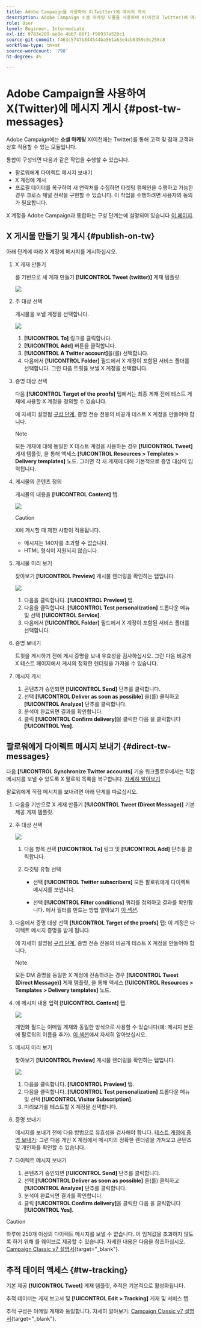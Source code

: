 ```yaml
---
title: Adobe Campaign을 사용하여 X(Twitter)에 메시지 게시
description: Adobe Campaign 소셜 마케팅 모듈을 사용하여 X(이전의 Twitter)에 메시지를 게시하고 팔로워에게 직접 메시지를 보내는 방법을 알아봅니다
role: User
level: Beginner, Intermediate
exl-id: 0783e289-ae8e-4bb7-80f1-f90937a528c1
source-git-commit: f463c5747b844544ba561a63e4cb0359c0c258c8
workflow-type: tm+mt
source-wordcount: '798'
ht-degree: 4%

---
```



# Adobe Campaign을 사용하여 X(Twitter)에 메시지 게시 {#post-tw-messages}

Adobe Campaign에는 **소셜 마케팅** X(이전에는 Twitter)를 통해 고객 및 잠재 고객과 상호 작용할 수 있는 모듈입니다.

통합이 구성되면 다음과 같은 작업을 수행할 수 있습니다.

* 팔로워에게 다이렉트 메시지 보내기
* X 계정에 게시
* 프로필 데이터를 복구하여 새 연락처를 수집하면 타겟팅 캠페인을 수행하고 가능한 경우 크로스 채널 전략을 구현할 수 있습니다. 이 작업을 수행하려면 사용자의 동의가 필요합니다.


X 계정을 Adobe Campaign과 통합하는 구성 단계는에 설명되어 있습니다 [이 페이지](../connect/ac-tw.md).

## X 게시물 만들기 및 게시 {#publish-on-tw}

아래 단계에 따라 X 계정에 메시지를 게시하십시오.

1. X 게재 만들기

   를 기반으로 새 게재 만들기 **[!UICONTROL Tweet (twitter)]** 게재 템플릿.

   ![](assets/tw-new-delivery.png)

1. 주 대상 선택

   게시물을 보낼 계정을 선택합니다.

   ![](assets/tw-define-target.png)

   1. **[!UICONTROL To]** 링크를 클릭합니다.
   1. **[!UICONTROL Add]** 버튼을 클릭합니다.
   1. **[!UICONTROL A Twitter account]**&#x200B;을(를) 선택합니다.
   1. 다음에서 **[!UICONTROL Folder]** 필드에서 X 계정이 포함된 서비스 폴더를 선택합니다. 그런 다음 트윗을 보낼 X 계정을 선택합니다.

1. 증명 대상 선택

   다음 **[!UICONTROL Target of the proofs]** 탭에서는 최종 게재 전에 테스트 게재에 사용할 X 계정을 정의할 수 있습니다.

   에 자세히 설명됨 [구성 단계](../connect/ac-tw.md#tw-test-account), 증명 전송 전용의 비공개 테스트 X 계정을 만들어야 합니다.

   >[!NOTE]
   >
   >모든 게재에 대해 동일한 X 테스트 계정을 사용하는 경우 **[!UICONTROL Tweet]** 게재 템플릿, 을 통해 액세스 **[!UICONTROL Resources > Templates > Delivery templates]** 노드. 그러면 각 새 게재에 대해 기본적으로 증명 대상이 입력됩니다.

1. 게시물의 콘텐츠 정의

   게시물의 내용을 **[!UICONTROL Content]** 탭.

   ![](assets/tw-delivery-content.png)

   >[!CAUTION]
   >
   >X에 게시할 때 제한 사항이 적용됩니다.
   >
   >* 메시지는 140자를 초과할 수 없습니다.
   >* HTML 형식이 지원되지 않습니다.
   >

1. 게시물 미리 보기

   찾아보기 **[!UICONTROL Preview]** 게시물 렌더링을 확인하는 탭입니다.

   ![](assets/tw-delivery-preview.png)

   1. 다음을 클릭합니다. **[!UICONTROL Preview]** 탭.
   1. 다음을 클릭합니다. **[!UICONTROL Test personalization]** 드롭다운 메뉴 및 선택 **[!UICONTROL Service]**.
   1. 다음에서 **[!UICONTROL Folder]** 필드에서 X 계정이 포함된 서비스 폴더를 선택합니다.

1. 증명 보내기

   트윗을 게시하기 전에 게시 증명을 보내 유효성을 검사하십시오. 그런 다음 비공개 X 테스트 페이지에서 게시의 정확한 렌더링을 가져올 수 있습니다.

1. 메시지 게시

   1. 콘텐츠가 승인되면 **[!UICONTROL Send]** 단추를 클릭합니다.
   1. 선택 **[!UICONTROL Deliver as soon as possible]** 을(를) 클릭하고 **[!UICONTROL Analyze]** 단추를 클릭합니다.
   1. 분석이 완료되면 결과를 확인합니다.
   1. 클릭 **[!UICONTROL Confirm delivery]**&#x200B;을 클릭한 다음 을 클릭합니다 **[!UICONTROL Yes]**.

## 팔로워에게 다이렉트 메시지 보내기 {#direct-tw-messages}

다음 **[!UICONTROL Synchronize Twitter accounts]** 기술 워크플로우에서는 직접 메시지를 보낼 수 있도록 X 팔로워 목록을 복구합니다. [자세히 알아보기](../connect/ac-tw.md#synchro-tw-accounts)

팔로워에게 직접 메시지를 보내려면 아래 단계를 따르십시오.

1. 다음을 기반으로 X 게재 만들기 **[!UICONTROL Tweet (Direct Message)]** 기본 제공 게재 템플릿.

1. 주 대상 선택

   ![](assets/tw-dm-define-target.png)

   1. 다음 항목 선택 **[!UICONTROL To]** 링크 및 **[!UICONTROL Add]** 단추를 클릭합니다.

   1. 타깃팅 유형 선택

      * 선택 **[!UICONTROL Twitter subscribers]** 모든 팔로워에게 다이렉트 메시지를 보냅니다.

      * 선택 **[!UICONTROL Filter conditions]** 쿼리를 정의하고 결과를 확인합니다. 에서 필터를 만드는 방법 알아보기 [이 섹션](../audiences/create-filters.md#advanced-filters).

1. 다음에서 증명 대상 선택 **[!UICONTROL Target of the proofs]** 탭: 이 계정은 다이렉트 메시지 증명을 받게 됩니다.

   에 자세히 설명됨 [구성 단계](../connect/ac-tw.md#tw-test-account), 증명 전송 전용의 비공개 테스트 X 계정을 만들어야 합니다.


   >[!NOTE]
   >
   >모든 DM 증명을 동일한 X 계정에 전송하려는 경우 **[!UICONTROL Tweet (Direct Message)]** 게재 템플릿, 을 통해 액세스 **[!UICONTROL Resources > Templates > Delivery templates]** 노드.

1. 에 메시지 내용 입력 **[!UICONTROL Content]** 탭.

   ![](assets/tw-dm-content.png)

   개인화 필드는 이메일 게재와 동일한 방식으로 사용할 수 있습니다(예: 메시지 본문에 팔로워의 이름을 추가). [이 섹션](../send/personalize.md)에서 자세히 알아보십시오.

1. 메시지 미리 보기

   찾아보기 **[!UICONTROL Preview]** 게시물 렌더링을 확인하는 탭입니다.

   ![](assets/tw-dm-preview.png)

   1. 다음을 클릭합니다. **[!UICONTROL Preview]** 탭.
   1. 다음을 클릭합니다. **[!UICONTROL Test personalization]** 드롭다운 메뉴 및 선택 **[!UICONTROL Visitor Subscription]**.
   1. 미리보기를 테스트할 X 계정을 선택합니다.

1. 증명 보내기

   메시지를 보내기 전에 다음 방법으로 유효성을 검사해야 합니다. [테스트 계정에 증명 보내기](../send/preview-and-proof.md): 그런 다음 개인 X 계정에서 메시지의 정확한 렌더링을 가져오고 콘텐츠 및 개인화를 확인할 수 있습니다.

1. 다이렉트 메시지 보내기

   1. 콘텐츠가 승인되면 **[!UICONTROL Send]** 단추를 클릭합니다.
   1. 선택 **[!UICONTROL Deliver as soon as possible]** 을(를) 클릭하고 **[!UICONTROL Analyze]** 단추를 클릭합니다.
   1. 분석이 완료되면 결과를 확인합니다.
   1. 클릭 **[!UICONTROL Confirm delivery]**&#x200B;을 클릭한 다음 을 클릭합니다 **[!UICONTROL Yes]**.

>[!CAUTION]
>
>하루에 250개 이상의 다이렉트 메시지를 보낼 수 없습니다. 이 임계값을 초과하지 않도록 하기 위해 를 웨이브로 제공할 수 있습니다. 자세한 내용은 다음을 참조하십시오. [Campaign Classic v7 설명서](https://experienceleague.adobe.com/docs/campaign-classic/using/sending-messages/key-steps-when-creating-a-delivery/steps-sending-the-delivery.html#sending-using-multiple-waves){target="_blank"}.


## 추적 데이터 액세스 {#tw-tracking}

기본 제공 **[!UICONTROL Tweet]** 게재 템플릿, 추적은 기본적으로 활성화됩니다.

추적 데이터는 게재 보고서 및 **[!UICONTROL Edit > Tracking]** 게재 및 서비스 탭.

추적 구성은 이메일 게재와 동일합니다. 자세히 알아보기: [Campaign Classic v7 설명서](https://experienceleague.adobe.com/docs/campaign-classic/using/sending-messages/monitoring-deliveries/about-delivery-monitoring.html?lang=ko){target="_blank"}.

